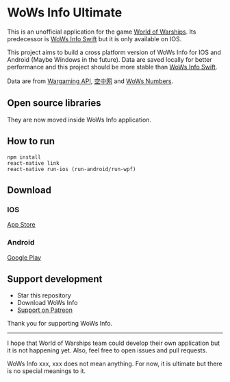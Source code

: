 # WoWs Info Ultimate
This is an unofficial application for the game [World of Warships](https://worldofwarships.com/). Its predecessor is [WoWs Info Swift](https://github.com/HenryQuan/WoWs_Info_Swift) but it is only available on IOS. 

This project aims to build a cross platform version of WoWs Info for IOS and Android (Maybe Windows in the future). Data are saved locally for better performance and this project should be more stable than [WoWs Info Swift](https://github.com/HenryQuan/WoWs_Info_Swift).

Data are from [Wargaming API](https://developers.wargaming.net), [空中网](http://wows.kongzhong.com/) and [WoWs Numbers](http://wows-numbers.com).

## Open source libraries
They are now moved inside WoWs Info application.

## How to run
~~~~
npm install
react-native link
react-native run-ios (run-android/run-wpf)
~~~~
## Download
### IOS
[App Store](https://itunes.apple.com/app/id1202750166)
### Android
[Google Play](https://play.google.com/store/apps/details?id=com.yihengquan.wowsinfo)

## Support development
- Star this repository
- Download WoWs Info
- [Support on Patreon](https://www.patreon.com/henryquan)

Thank you for supporting WoWs Info.

***
I hope that World of Warships team could develop their own application but it is not happening yet. Also, feel free to open issues and pull requests.

WoWs Info xxx, xxx does not mean anything. For now, it is ultimate but there is no special meanings to it.
